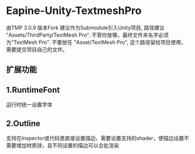 # Eapine-Unity-TextmeshPro
由TMP 3.0.9 版本Fork
建议作为Submodule引入Unity项目, 路径建议 "Assets/ThirdParty/TextMesh Pro".
不管你放哪，最终文件夹名字必须为"TextMesh Pro".
不要放在 "Asset/TextMesh Pro", 这个路径留给项目使用，需要提交项目自己的文件。

## 扩展功能
## 1.RuntimeFont
运行时统一设置字体
## 2.Outline
支持在Inspector或代码里直接设置描边，需要设置支持的shader，使描边设置不需要增加材质球，且不同设置的描边可以合批渲染
